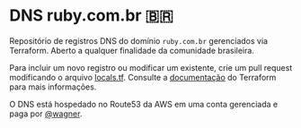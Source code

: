 # DNS ruby.com.br 🇧🇷

Repositório de registros DNS do domínio `ruby.com.br` gerenciados via Terraform. Aberto a qualquer finalidade da comunidade brasileira.

Para incluir um novo registro ou modificar um existente, crie um pull request modificando o arquivo [locals.tf](https://github.com/wagner/dns-ruby-com-br/blob/main/locals.tf). Consulte a [documentação](https://registry.terraform.io/providers/hashicorp/aws/5.44.0/docs/resources/route53_record) do Terraform para mais informações.

O DNS está hospedado no Route53 da AWS em uma conta gerenciada e paga por [@wagner](https://github.com/wagner).
